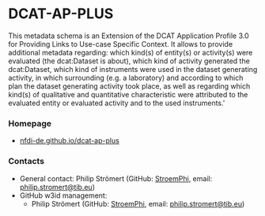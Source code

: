 DCAT-AP-PLUS
========

This metadata schema is an Extension of the DCAT Application Profile 3.0 for Providing Links to Use-case Specific
Context.
It allows to provide additional metadata regarding: which kind(s) of entity(s) or activity(s) were evaluated (the
dcat:Dataset is about), which kind of activity generated the dcat:Dataset, which kind of instruments were used in the
dataset generating activity, in which surrounding (e.g. a laboratory) and according to which plan the dataset generating
activity took place, as well as regarding which kind(s) of qualitative and quantitative characteristic were attributed
to the evaluated entity or evaluated activity and to the used instruments.'

### Homepage

* [nfdi-de.github.io/dcat-ap-plus](https://nfdi-de.github.io/dcat-ap-plus)

### Contacts

* General contact: Philip Strömert (GitHub: [StroemPhi](https://github.com/StroemPhi), email: <philip.stromert@tib.eu>)
* GitHub w3id management:
  * Philip Strömert (GitHub: [StroemPhi](https://github.com/StroemPhi), email: <philip.stromert@tib.eu>)

